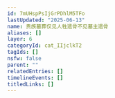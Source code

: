 ```yaml
---
id: 7mUHspPsIjGrPDhlM5TFo
lastUpdated: "2025-06-13"
name: 贵族墓葬仅见人牲遗骨不见墓主遗骨
aliases: []
layer: 6
categoryId: cat_IIjclkT2
tagIds: []
nsfw: false
parent: ""
relatedEntries: []
timelineEvents: []
titledLinks: []
---
```


